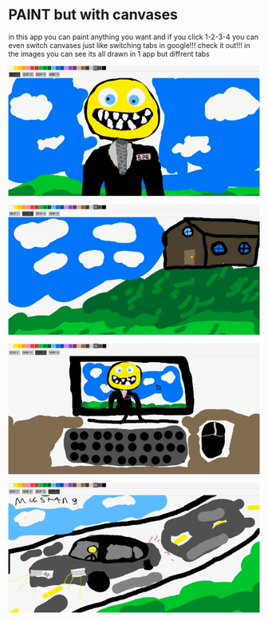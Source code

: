 # PAINT but with canvases

in this app you can paint anything you want
and if you click 1-2-3-4 you can even switch canvases
just like switching tabs in google!!!
check it out!!! in the images you can see its all drawn in 1 app but diffrent tabs

<p align="center">
  <img src="preview1.jpg" alt="" width="800">
</p>

<p align="center">
  <img src="preview2.jpg" alt="" width="800">
</p>
<p align="center">
  <img src="preview3.jpg" alt="" width="800">
</p>
<p align="center">
  <img src="preview4.jpg" alt="" width="800">
</p>


